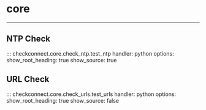 # core

---

## NTP Check

::: checkconnect.core.check_ntp.test_ntp handler: python options:
show_root_heading: true show_source: true

## URL Check

::: checkconnect.core.check_urls.test_urls handler: python options:
show_root_heading: true show_source: false
